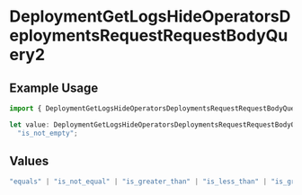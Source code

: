 # DeploymentGetLogsHideOperatorsDeploymentsRequestRequestBodyQuery2

## Example Usage

```typescript
import { DeploymentGetLogsHideOperatorsDeploymentsRequestRequestBodyQuery2 } from "@orq-ai/node/models/operations";

let value: DeploymentGetLogsHideOperatorsDeploymentsRequestRequestBodyQuery2 =
  "is_not_empty";
```

## Values

```typescript
"equals" | "is_not_equal" | "is_greater_than" | "is_less_than" | "is_greater_than_or_equal_to" | "is_less_than_or_equal_to" | "is_between" | "is_empty" | "is_not_empty"
```
